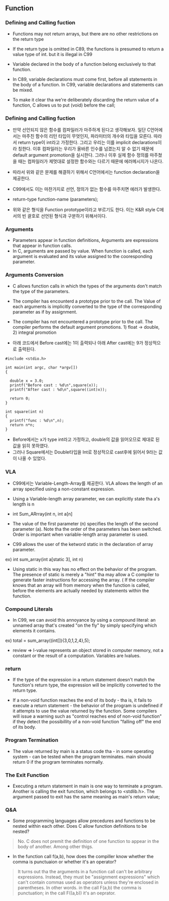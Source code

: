 ## Function ##

### Defining and Calling fuction ###

   - Functions may not return arrays, but there are no other restrictions on the return type
    
   - If the return type is omitted in C89, the functions is presumed to return a value type of int. but it is illegal in C99

   - Variable declared in the body of a function belong exclusively to that function.

   - In C89, variable declarations must come first, before all statements in the body of a function. In C99, variable declarations and statements can be mixed.

   - To make it clear tha we're deliberately discarding the return value of a function, C allows us to put (void) before the call;

### Defining and Calling fuction ###

   - 만약 선언되지 않은 함수를 컴파일러가 마주하게 된다고 생각해보자. 일단 C언어에서는 마주친 함수의 리턴 타입이 무엇인지, 파라미터의 개수와 타입을 모른다. 따라서 return type이 int라고 가정한다. 그리고 우리는 이를 implicit declarations이라 칭한다. 이후 컴파일러는 우리가 올바른 인수를 넘겼는지 알 수 없기 때문에 default argument promotion을 실시한다. 그러나 이후 실제 함수 정의를 마주쳤을 때는 컴파일러가 제멋대로 설정한 함수와는 다르기 때문에 에러메시지가 나온다.

   - 따라서 위와 같은 문제를 해결하기 위해서 C언어에서는 function declaration을 제공한다.

   - C99에서도 이는 마찬가지로 선언, 정의가 없는 함수를 마주치면 에러가 발생한다.

   - return-type function-name (parameters);

   - 위와 같은 형식을 Function prototype이라고 부르기도 한다. 이는 K&R style C에서의 빈 괄호로 선언된 형식과 구분하기 위해서이다.

### Arguments ###

   - Parameters appear in function definitions, Arguments are expressions that appear in function calls.
   - In C, arguments are passed by value. When function is called, each argument is evaluated and its value assigned to the cooresponding parameter.
    

### Arguments Conversion ###

   - C allows function calls in which the types of the arguments don't match the type of the parameters.
   - The compiler has encounterd a prototype prior to the call. The Value of each arguments is implicitly converted to the type of the corresponding parameter as if by assignment.

   - The compiler has not encountered a prototype prior to the call. The compiler performs the default argument promotions. 1) float -> double, 2) integral promotion


   - 아래 코드에서 Before cast에는 1이 출력되나 아래 After cast에는 9가 정상적으로 출력된다. 


```
#include <stdio.h>

int main(int argc, char *argv[])
{
  
  double x = 3.0;
  printf("Before cast : %d\n",square(x));
  printf("After cast : %d\n",square((int)x));
  
  return 0;
}

int square(int n)
{
  printf("func : %d\n",n);
  return n*n;
}
``` 
  - Before에서는 x가 type int라고 가정하고, double의 값을 읽어오므로 제대로 된 값을 읽히 못하였다.
  - 그러나 Square에서는 Double타입을 Int로 정상적으로 cast후에 읽어서 9라는 값이 나올 수 있었다.

### VLA ###

   - C99에서는 Variable-Length-Array를 제공한다. VLA allows the length of an array specified using a non-constant expression.

   - Using a Variable-length array parameter, we can explicitly state tha a's length is n

   - int Sum_ARrray(int n, int a[n]

   - The value of the first parameter (n) specifies the length of the second parameter (a). Note tha the order of the parameters has been switched. Order is important when variable-length array parameter is used.

   - C99 allows the user of the ketword static in the declaration of array parameter.

   ex) int sum_array(int a[static 3], int n)

   - Using static in this way has no effect on the behavior of the program. The presence of static is merely a "hint" tha may allow a C compiler to generate faster instructions for accessing the array. ( If the compiler knows that an array will from memory when the function is called, before the elements are actually needed by statements within the function.

### Compound Literals ###

   - In C99, we can avoid this annoyance by using a compound literal: an unnamed array that's created "on the fly" by simply specifying which elements it contains.

   ex) total = sum_array((int[]){3,0,1,2,4},5);

   - review => l-value represents an object stored in computer memory, not a constant or the result of a computation. Variables are lvalues.


### return ###

   - If the type of the expression in a return statement doesn't match the function's return type, the expression will be implicitly converted to the return type.

   - If a non-void function reaches the end of its body - tha is, it fails to execute a return statement - the behavior of the program is undefined if it attempts to use the value returned by the function. Some compilers will issue a warning such as "control reaches end of non-void function" if they detect the possibillity of a non-void function "falling off" the end of its body.

### Program Termination ###

   - The value returned by main is a status code tha - in some operating system - can be tested when the program terminates. main should return 0 if the program terminates normally.

### The Exit Function ###

   - Executing a return statement in main is one way to terminate a program. Another is calling the exit function, which belongs to <stdlib.h>. The argument passed to exit has the same meaning as main's return value;

### Q&A ###

   - Some programming languages allow precedures and functions to be nested within each other. Does C allow function definitions to be nested?

   > No. C does not premit the definition of one function to appear in the body of another. Among other thigs.

   - In the function call f(a,b), how does the compiller know whether the comma is punctuaion or whether it's an operator?

   > It turns out tha the arguments in a function call can't be arbitrary expressions. Instead, they must be "assignment expressions" which can't contain commas used as operators unless they're enclosed in parentheses. In other words. in the call F(a,b) the comma is punctuation; in the call F((a,b)) it's an oeprator.
